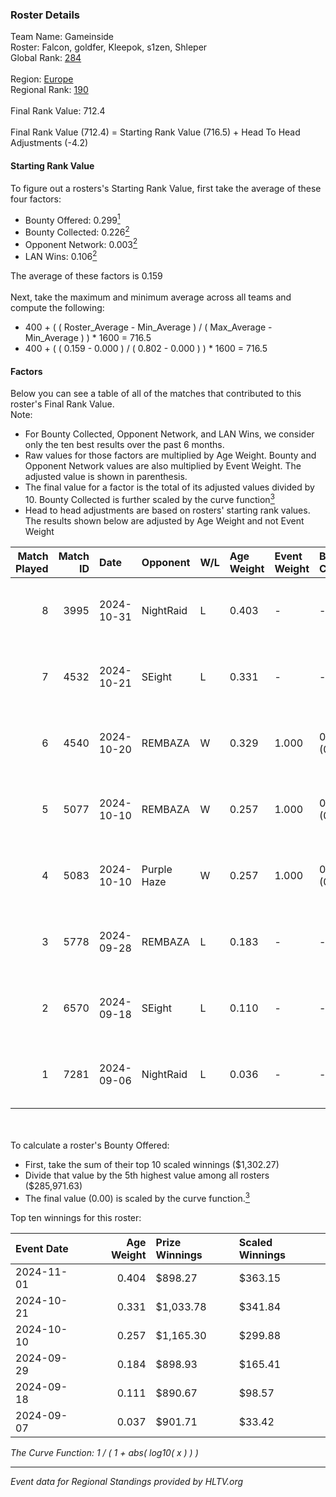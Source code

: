 ### Roster Details<br />
Team Name: Gameinside<br />
Roster: Falcon, goldfer, Kleepok, s1zen, Shleper<br />
Global Rank: [284](../../standings_global_2025_02_28.md)<br />
<br />
Region: [Europe]( ../../standings_europe_2025_02_28.md)<br />
Regional Rank: [190]( ../../standings_europe_2025_02_28.md)<br />
<br />
Final Rank Value:  712.4<br />
<br />
Final Rank Value (712.4) = Starting Rank Value (716.5) + Head To Head Adjustments (-4.2)<br />

#### Starting Rank Value<br />
To figure out a rosters's Starting Rank Value, first take the average of these four factors:<br />
- Bounty Offered: 0.299[<sup>1</sup>](#table2)
- Bounty Collected: 0.226[<sup>2</sup>](#table1)
- Opponent Network: 0.003[<sup>2</sup>](#table1)
- LAN Wins: 0.106[<sup>2</sup>](#table1)

The average of these factors is 0.159<br />
<br />
Next, take the maximum and minimum average across all teams and compute the following:<br />
- 400 + ( ( Roster_Average - Min_Average ) / ( Max_Average - Min_Average ) ) * 1600 = 716.5
- 400 + ( ( 0.159 - 0.000 ) / ( 0.802 - 0.000 ) ) * 1600 = 716.5


#### Factors<br />
Below you can see a table of all of the matches that contributed to this roster's Final Rank Value.<br />
Note:<br />

- For Bounty Collected, Opponent Network, and LAN Wins, we consider only the ten best results over the past 6 months.
- Raw values for those factors are multiplied by Age Weight. Bounty and Opponent Network values are also multiplied by Event Weight. The adjusted value is shown in parenthesis.
- The final value for a factor is the total of its adjusted values divided by 10. Bounty Collected is further scaled by the curve function[<sup>3</sup>](#curveFunction)
- Head to head adjustments are based on rosters' starting rank values. The results shown below are adjusted by Age Weight and not Event Weight
<span id="table1"></span><br />


| Match Played | Match ID | Date       | Opponent    | W/L | Age Weight | Event Weight | Bounty Collected | Opponent Network | LAN Wins  | H2H Adj. | Roster                                   |
| -: | -: | :- | :- | :- | :- | :- | :- | :- | :- | -: | :- |
|            8 |     3995 | 2024-10-31 | NightRaid   | L   | 0.403      | -            | -                | -                | -         |    -6.29 | Falcon, goldfer, Kleepok, s1zen, Shleper |
|            7 |     4532 | 2024-10-21 | SEight      | L   | 0.331      | -            | -                | -                | -         |    -5.54 | Falcon, fiR3, goldfer, Kleepok, Shleper  |
|            6 |     4540 | 2024-10-20 | REMBAZA     | W   | 0.329      | 1.000        | 0.005 (0.002)    | 0.051 (0.017)    | 1 (0.329) |     5.72 | Falcon, fiR3, goldfer, Kleepok, Shleper  |
|            5 |     5077 | 2024-10-10 | REMBAZA     | W   | 0.257      | 1.000        | 0.005 (0.001)    | 0.051 (0.013)    | 1 (0.257) |     4.58 | Falcon, fiR3, goldfer, Kleepok, Shleper  |
|            4 |     5083 | 2024-10-10 | Purple Haze | W   | 0.257      | 1.000        | 0.004 (0.001)    | 0.000 (0.000)    | 1 (0.257) |     2.27 | Falcon, fiR3, goldfer, Kleepok, Shleper  |
|            3 |     5778 | 2024-09-28 | REMBAZA     | L   | 0.183      | -            | -                | -                | -         |    -2.56 | Falcon, fiR3, goldfer, Kleepok, Shleper  |
|            2 |     6570 | 2024-09-18 | SEight      | L   | 0.110      | -            | -                | -                | -         |    -1.81 | dera, Falcon, goldfer, Kleepok, Shleper  |
|            1 |     7281 | 2024-09-06 | NightRaid   | L   | 0.036      | -            | -                | -                | -         |    -0.55 | dera, Falcon, goldfer, Kleepok, Shleper  |

<br />
<span id="table2"></span><br />
To calculate a roster's Bounty Offered:<br />

- First, take the sum of their top 10 scaled winnings ($1,302.27)
- Divide that value by the 5th highest value among all rosters ($285,971.63)
- The final value (0.00) is scaled by the curve function.[<sup>3</sup>](#curveFunction)

Top ten winnings for this roster:<br />

| Event Date | Age Weight | Prize Winnings | Scaled Winnings |
| :- | -: | :- | :- |
| 2024-11-01 |      0.404 | $898.27        | $363.15         |
| 2024-10-21 |      0.331 | $1,033.78      | $341.84         |
| 2024-10-10 |      0.257 | $1,165.30      | $299.88         |
| 2024-09-29 |      0.184 | $898.93        | $165.41         |
| 2024-09-18 |      0.111 | $890.67        | $98.57          |
| 2024-09-07 |      0.037 | $901.71        | $33.42          |


<span id="curveFunction"></span>_The Curve Function: 1 / ( 1 + abs( log10( x ) ) )_<br />

---
_Event data for Regional Standings provided by HLTV.org_<br />
